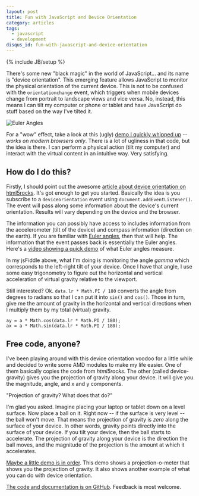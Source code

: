 ```yaml
---
layout: post
title: Fun with JavaScript and Device Orientation
category: articles
tags:
  - javascript
  - development
disqus_id: fun-with-javascript-and-device-orientation
---
```

{% include JB/setup %}

There's some new "black magic" in the world of JavaScript... and its name is "device orientation". This emerging feature allows JavaScript to monitor the physical orientation of the current device. This is not to be confused with the `orientationchange` event, which triggers when mobile devices change from portrait to landscape views and vice versa. No, instead, this means I can tilt my computer or phone or tablet and have JavaScript do stuff based on the way I've tilted it.

![Euler Angles](http://upload.wikimedia.org/wikipedia/commons/thumb/a/a1/Eulerangles.svg/300px-Eulerangles.svg.png)

For a "wow" effect, take a look at this (ugly) [demo I quickly whipped up](http://jsfiddle.net/wellcaffeinated/rWj3Y/embedded/result/) -- *works on modern browsers only*. There is a lot of ugliness in that code, but the idea is there. I can perform a physical action (tilt my computer) and interact with the virtual content in an intuitive way. Very satisfying.

## How do I do this?

Firstly, I should point out the awesome [article about device orientation on html5rocks](http://www.html5rocks.com/en/tutorials/device/orientation/). It's got enough to get you started. Basically the idea is you subscribe to a `deviceorientation` event using `document.addEventListener()`. The event will pass along some information about the device's current orientation. Results will vary depending on the device and the browser.

The information you can possibly have access to includes information from the accelerometer (tilt of the device) and compass information (direction on the earth). If you are familiar with [Euler angles](http://en.wikipedia.org/wiki/Euler_angles), then that will help. The information that the event passes back is essentially the Euler angles. Here's a [video showing a quick demo](http://www.youtube.com/watch?v=UpSMNYTVqQI) of what Euler angles measure.

In my jsFiddle above, what I'm doing is monitoring the angle *gamma* which corresponds to the left-right tilt of your device. Once I have that angle, I use some easy trigonometry to figure out the horizontal and vertical acceleration of virtual gravity relative to the viewport.

Still interested? Ok. `data.lr * Math.PI / 180` converts the angle from degrees to radians so that I can put it into `sin()` and `cos()`. Those in turn, give me the amount of gravity in the horizontal and vertical directions when I multiply them by my total (virtual) gravity.

    ay = a * Math.cos(data.lr * Math.PI / 180);
    ax = a * Math.sin(data.lr * Math.PI / 180);

## Free code, anyone?

I've been playing around with this device orientation voodoo for a little while and decided to write some AMD modules to make my life easier. One of them basically copies the code from *html5rocks*. The other (called device-gravity) gives you the projection of gravity along your device. It will give you the magnitude, angle, and x and y components.

"Projection of gravity? What does that do?"

I'm glad you asked. Imagine placing your laptop or tablet down on a level surface. Now place a ball on it. Right now  -- if the surface is very level -- the ball won't move. That means the projection of gravity is *zero* along the surface of your device. In other words, gravity points directly into the surface of your device. If you tilt your device, then the ball starts to accelerate. The projection of gravity  along your device is the direction the ball moves, and the magnitude of the projection is the amount at which it accelerates.

[Maybe a little demo is in order](/demos/device-orientation). This demo shows a projection-o-meter that shows you the projection of gravity. It also shows another example of what you can do with device orientation.

[The code and documentation is on GitHub](https://github.com/wellcaffeinated/Orientation). Feedback is most welcome.
